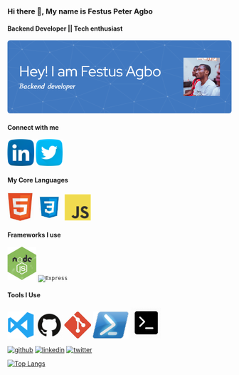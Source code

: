 ### Hi there 👋, My name is Festus Peter Agbo
#### Backend Developer || Tech enthusiast
![Backend Developer || Tech enthusiast](/images/github-header-image.png)


#### Connect with me 
<a href="https://www.linkedin.com/in/festus-agbo-39b404190/"><img src="images/linkedin.png" width="60" /></a>
<a href="https://twitter.com/festuspete"><img src="images/twitter.png" width="60" /></a>


 #### My Core Languages
<code><img src="images/html.jpg" width="60" title="HTML" /></code>
<code><img src="images/css.jpg" width="60" title="CSS" /></code>
<code><img src="images/javascript.png" width="60" title="JavaScript" /></code>

#### Frameworks I use
<code><img src="images/nodejs.jpg" width="65" title="Node JS" /></code>
<code><img src="images/express.png" width="65" title="Express" /></code>

#### Tools I Use
<code><img src="images/visualstudio.svg" width="60" title="Visual Studio Code" /></code>
<code><img src="images/github.jpg" width="60" title="GitHub" /></code>
<code><img src="images/git.jpg" width="60" title="Git" /></code>
<code><img src="images/power.png" width="80" title="Powershell" /></code>
<code><img src="images/command.png" width="70" title="Commandprompt" /></code>

[<img src='https://cdn.jsdelivr.net/npm/simple-icons@3.0.1/icons/github.svg' alt='github' height='40'>](https://github.com/festuspete)  [<img src='https://cdn.jsdelivr.net/npm/simple-icons@3.0.1/icons/linkedin.svg' alt='linkedin' height='40'>](https://www.linkedin.com/in/festus-agbo-39b404190//)  [<img src='https://cdn.jsdelivr.net/npm/simple-icons@3.0.1/icons/twitter.svg' alt='twitter' height='40'>](https://twitter.com/festuspete)  

[![Top Langs](https://github-readme-stats.vercel.app/api/top-langs/?username=festuspete&layout=compact)](https://github.com/festuspete/github-readme-stats)
